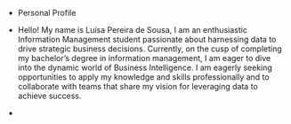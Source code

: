 - Personal Profile
- Hello! My name is Luísa Pereira de Sousa, I am an enthusiastic Information Management student passionate about harnessing data to drive strategic business decisions. Currently, on the cusp of completing my bachelor’s degree in information management, I am eager to dive into the dynamic world of Business Intelligence.
I am eagerly seeking opportunities to apply my knowledge and skills professionally and to collaborate with teams that share my vision for leveraging data to achieve success. 

- 

